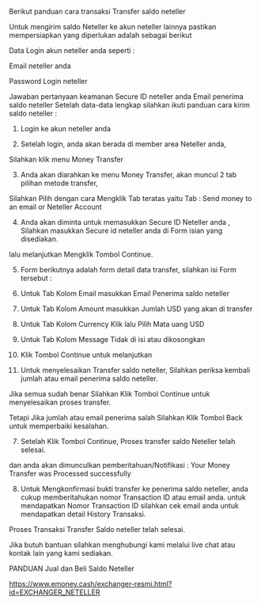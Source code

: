 Berikut panduan cara transaksi Transfer saldo neteller

Untuk mengirim saldo Neteller ke akun neteller lainnya pastikan mempersiapkan yang diperlukan adalah sebagai berikut


Data Login akun neteller anda seperti :

Email neteller anda

Password Login neteller

Jawaban pertanyaan keamanan
Secure ID neteller anda
Email penerima saldo neteller
Setelah data-data lengkap silahkan ikuti panduan cara kirim saldo neteller :


1. Login ke akun neteller anda

2. Setelah login, anda akan berada di member area Neteller anda,

Silahkan klik menu Money Transfer





3. Anda akan diarahkan ke menu Money Transfer, akan muncul 2 tab pilihan metode transfer,

Silahkan Pilih dengan cara Mengklik Tab teratas yaitu Tab : Send money to an email or Neteller Account





4. Anda akan diminta untuk memasukkan Secure ID Neteller anda , Silahkan masukkan Secure id neteller anda di Form isian yang disediakan.

lalu melanjutkan Mengklik Tombol Continue.





5. Form berikutnya adalah form detail data transfer, silahkan isi Form tersebut :

1. Untuk Tab Kolom Email masukkan Email Penerima saldo neteller

2. Untuk Tab Kolom Amount masukkan Jumlah USD yang akan di transfer

3. Untuk Tab Kolom Currency Klik lalu Pilih Mata uang USD

4. Untuk Tab Kolom Message Tidak di isi atau dikosongkan

5. Klik Tombol Continue untuk melanjutkan





6. Untuk menyelesaikan Transfer saldo neteller, Silahkan periksa kembali jumlah atau email penerima saldo neteller.

Jika semua sudah benar Silahkan Klik Tombol Continue untuk menyelesaikan proses transfer.

Tetapi Jika jumlah atau email penerima salah Silahkan Klik Tombol Back untuk memperbaiki kesalahan.





7. Setelah Klik Tombol Continue, Proses transfer saldo Neteller telah selesai.

dan anda akan dimunculkan pemberitahuan/Notifikasi : Your Money Transfer was Processed successfully





8. Untuk Mengkonfirmasi bukti transfer ke penerima saldo neteller, anda cukup memberitahukan nomor Transaction ID atau email anda. untuk mendapatkan Nomor Transaction ID silahkan cek email anda untuk mendapatkan detail History Transaksi.





Proses Transaksi Transfer Saldo neteller telah selesai.

Jika butuh bantuan silahkan menghubungi kami melalui live chat atau kontak lain yang kami sediakan.


PANDUAN Jual dan Beli Saldo Neteller

https://www.emoney.cash/exchanger-resmi.html?id=EXCHANGER_NETELLER
